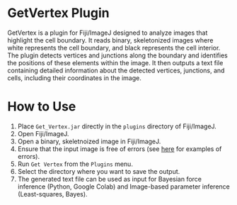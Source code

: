 # GetVertex Plugin

GetVertex is a plugin for Fiji/ImageJ designed to analyze images that highlight the cell boundary. It reads binary, skeletonized images where white represents the cell boundary, and black represents the cell interior. The plugin detects vertices and junctions along the boundary and identifies the positions of these elements within the image. It then outputs a text file containing detailed information about the detected vertices, junctions, and cells, including their coordinates in the image.

# How to Use

1. Place `Get_Vertex.jar` directly in the `plugins` directory of Fiji/ImageJ.
2. Open Fiji/ImageJ.
3. Open a binary, skeletnoized image in Fiji/ImageJ.
4. Ensure that the input image is free of errors (see [here](Errors.pdf) for examples of errors).
5. Run `Get Vertex` from the `Plugins` menu.
6. Select the directory where you want to save the output.
7. The generated text file can be used as input for Bayesian force inference (Python, Google Colab) and Image-based parameter inference (Least-squares, Bayes).
